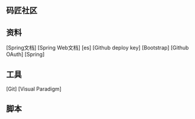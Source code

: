 ## 码匠社区

## 资料
[Spring文档]
[Spring Web文档]
[es]
[Github deploy key]
[Bootstrap]
[Github OAuth]
[Spring]

## 工具
[Git]
[Visual Paradigm]

## 脚本
